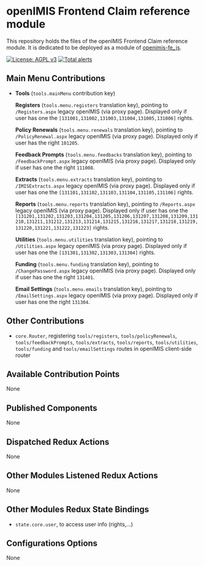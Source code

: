# openIMIS Frontend Claim reference module
This repository holds the files of the openIMIS Frontend Claim reference module.
It is dedicated to be deployed as a module of [openimis-fe_js](https://github.com/openimis/openimis-fe_js).

[![License: AGPL v3](https://img.shields.io/badge/License-AGPL%20v3-blue.svg)](https://www.gnu.org/licenses/agpl-3.0)
[![Total alerts](https://img.shields.io/lgtm/alerts/g/openimis/openimis-fe-tools_js.svg?logo=lgtm&logoWidth=18)](https://lgtm.com/projects/g/openimis/openimis-fe-tools_js/alerts/)
## Main Menu Contributions
* **Tools** (`tools.mainMenu` contribution key)

  **Registers** (`tools.menu.registers` translation key), pointing to `/Registers.aspx` legacy openIMIS (via proxy page). Displayed only if user has one the `[131001,131002,131003,131004,131005,131006]` rights.

  **Policy Renewals** (`tools.menu.renewals` translation key), pointing to `/PolicyRenewal.aspx` legacy openIMIS (via proxy page). Displayed only if user has the  right `101205`.

  **Feedback Prompts** (`tools.menu.feedbacks` translation key), pointing to `/FeedbackPrompt.aspx` legacy openIMIS (via proxy page). Displayed only if user has one the right `111008`.

  **Extracts** (`tools.menu.extracts` translation key), pointing to `/IMISExtracts.aspx` legacy openIMIS (via proxy page). Displayed only if user has one the `[131101,131102,131103,131104,131105,131106]` rights.

  **Reports** (`tools.menu.reports` translation key), pointing to `/Reports.aspx` legacy openIMIS (via proxy page). Displayed only if user has one the `[131201,131202,131203,131204,131205,131206,131207,131208,131209,131210,131211,131212,131213,131214,131215,131216,131217,131218,131219,131220,131221,131222,131223]` rights.

  **Utilities** (`tools.menu.utilities` translation key), pointing to `/Utilities.aspx` legacy openIMIS (via proxy page). Displayed only if user has one the `[131301,131302,131303,131304]` rights.

  **Funding** (`tools.menu.funding` translation key), pointing to `/ChangePassword.aspx` legacy openIMIS (via proxy page). Displayed only if user has one the right `131401`.

  **Email Settings** (`tools.menu.emails` translation key), pointing to `/EmailSettings.aspx` legacy openIMIS (via proxy page). Displayed only if user has one the right `131304`.

## Other Contributions
* `core.Router`, registering `tools/registers`, `tools/policyRenewals`, `tools/feedbackPrompts`, `tools/extracts`, `tools/reports`, `tools/utilities`, `tools/funding` and `tools/emailSettings` routes in openIMIS client-side router

## Available Contribution Points
None

## Published Components
None

## Dispatched Redux Actions
None

## Other Modules Listened Redux Actions
None

## Other Modules Redux State Bindings
* `state.core.user`, to access user info (rights,...)

## Configurations Options
None